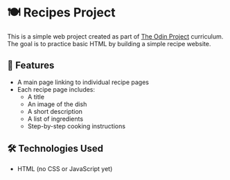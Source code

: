 # 🍽️ Recipes Project  

This is a simple web project created as part of [The Odin Project](https://www.theodinproject.com/) curriculum. The goal is to practice basic HTML by building a simple recipe website.  

## 📌 Features  

- A main page linking to individual recipe pages  
- Each recipe page includes:
  - A title
  - An image of the dish
  - A short description
  - A list of ingredients
  - Step-by-step cooking instructions  

## 🛠️ Technologies Used  

- HTML (no CSS or JavaScript yet)  



